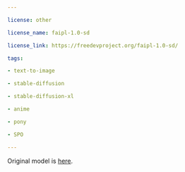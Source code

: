 ---
license: other
license_name: faipl-1.0-sd
license_link: https://freedevproject.org/faipl-1.0-sd/
tags:
- text-to-image
- stable-diffusion
- stable-diffusion-xl
- anime
- pony
- SPO
---

Original model is [here](https://civitai.com/models/442163/mala-anime-mix-nsfw-ponyxl?modelVersionId=604755).

